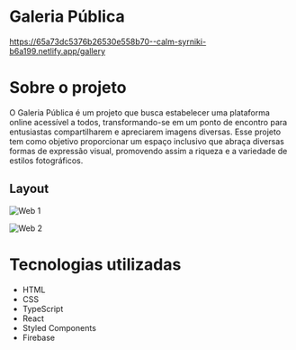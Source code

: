 # Galeria Pública 

https://65a73dc5376b26530e558b70--calm-syrniki-b6a199.netlify.app/gallery

# Sobre o projeto

O Galeria Pública é um projeto que busca estabelecer uma plataforma online acessível a todos, transformando-se em um ponto de encontro para entusiastas compartilharem e apreciarem imagens diversas. 
Esse projeto tem como objetivo proporcionar um espaço inclusivo que abraça diversas formas de expressão visual, promovendo assim a riqueza e a variedade de estilos fotográficos.

## Layout
![Web 1](https://media.licdn.com/dms/image/D4D22AQETt8M9r6I6Ew/feedshare-shrink_2048_1536/0/1705459471054?e=1708560000&v=beta&t=iSrJHDH9jDt20rebpczdS-_5OxQ7IeQx5SO3GKebi_I)

![Web 2](https://media.licdn.com/dms/image/D4D22AQHDwRy8smo0nA/feedshare-shrink_2048_1536/0/1705459471730?e=1708560000&v=beta&t=pw8j_an4DIdhgqzEUBM7aH7y3mkziU8z19OrWaloycQ)

# Tecnologias utilizadas
- HTML
- CSS
- TypeScript
- React
- Styled Components
- Firebase
